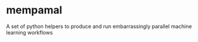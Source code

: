 mempamal
========

A set of python helpers to produce and run embarrassingly parallel machine learning workflows
